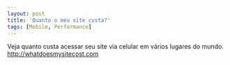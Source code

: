 ```yaml
---
layout: post
title: 'Quanto o meu site custa?'
tags: [Mobile, Performance]
---
```


Veja quanto custa acessar seu site via celular em vários lugares do mundo.<br>
<http://whatdoesmysitecost.com>
